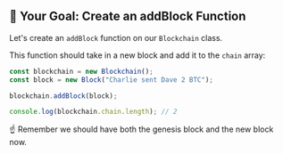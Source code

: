 ## 🏁 Your Goal: Create an addBlock Function

Let's create an `addBlock` function on our `Blockchain` class.

This function should take in a new block and add it to the `chain` array:

```js
const blockchain = new Blockchain();
const block = new Block("Charlie sent Dave 2 BTC");

blockchain.addBlock(block);

console.log(blockchain.chain.length); // 2
```

☝️ Remember we should have both the genesis block and the new block now.
